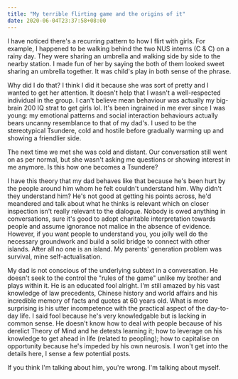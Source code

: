 ```yaml
---
title: "My terrible flirting game and the origins of it"
date: 2020-06-04T23:37:58+08:00
---
```


I have noticed there's a recurring pattern to how I flirt with girls. For example, I happened to be walking behind the two NUS interns (C & C) on a rainy day. They were sharing an umbrella and walking side by side to the nearby station. I made fun of her by saying the both of them looked sweet sharing an umbrella together. It was child's play in both sense of the phrase. 

Why did I do that? I think I did it because she was sort of pretty and I wanted to get her attention. It doesn't help that I wasn't a well-respected individual in the group. I can't believe mean behaviour was actually my big-brain 200 IQ strat to get girls lol. It's been ingrained in me ever since I was young: my emotional patterns and social interaction behaviours actually bears uncanny resemblance to that of my dad's. I used to be the stereotypical Tsundere, cold and hostile before gradually warming up and showing a friendlier side. 

The next time we met she was cold and distant. Our conversation still went on as per normal, but she wasn't asking me questions or showing interest in me anymore. Is this how one becomes a Tsundere? 

I have this theory that my dad behaves like that because he's been hurt by the people around him whom he felt couldn't understand him. Why didn't they understand him? He's not good at getting his points across, he'd meandered and talk about what he thinks is relevant which on closer inspection isn't really relevant to the dialogue. Nobody is owed anything in conversations, sure it's good to adopt charitable interpretation towards people and assume ignorance not malice in the absence of evidence. However, if you want people to understand you, you jolly well do the necessary groundwork and build a solid bridge to connect with other islands. After all no one is an island. My parents' generation problem was survival, mine self-actualisation. 

My dad is not conscious of the underlying subtext in a conversation. He doesn't seek to the control the "rules of the game" unlike my brother and plays within it. He is an educated fool alright. I'm still amazed by his vast knowledge of law precedents, Chinese history and world affairs and his incredible memory of facts and quotes at 60 years old. What is more surprising is his utter incompetence with the practical aspect of the day-to-day life. I said fool because he's very knowledgable but is lacking in common sense. He doesn't know how to deal with people because of his derelict Theory of Mind and he detests learning it; how to leverage on his knowledge to get ahead in life (related to peopling); how to capitalise on opportunity because he's impeded by his own neurosis. I won't get into the details here, I sense a few potential posts. 

If you think I'm talking about him, you're wrong. I'm talking about myself.